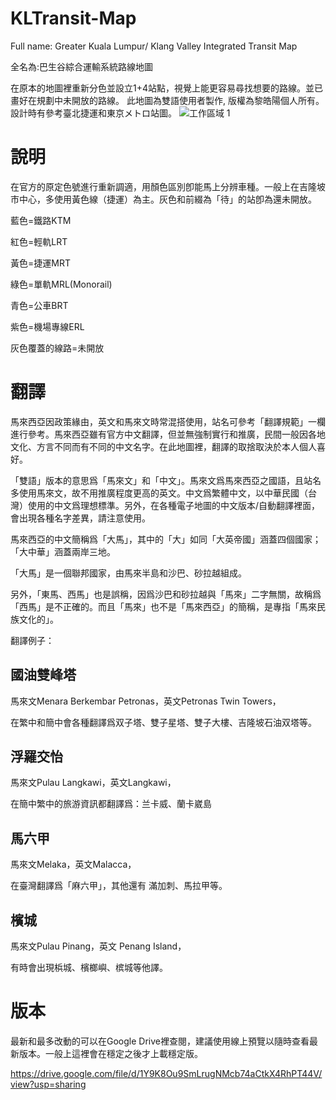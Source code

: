 # KLTransit-Map
  Full name: Greater Kuala Lumpur/ Klang Valley Integrated Transit Map

  全名為:巴生谷綜合運輸系統路線地圖

在原本的地圖裡重新分色並設立1+4站點，視覺上能更容易尋找想要的路線。並已畫好在規劃中未開放的路線。
此地圖為雙語使用者製作, 版權為黎皓陽個人所有。設計時有參考臺北捷運和東京メトロ站圖。
![工作區域 1](https://github.com/Hyman98/KLTransit-Map/assets/137241717/c555e5c7-da8c-41d1-aef7-848b3887f437)

# 說明

在官方的原定色號進行重新調適，用顏色區別卽能馬上分辨車種。一般上在吉隆坡市中心，多使用黃色線（捷運）為主。灰色和前綴為「待」的站卽為還未開放。

藍色=鐵路KTM

紅色=輕軌LRT  

黃色=捷運MRT 

綠色=單軌MRL(Monorail) 

青色=公車BRT  

紫色=機場專線ERL

灰色覆蓋的線路=未開放

# 翻譯

馬來西亞因政策緣由，英文和馬來文時常混搭使用，站名可參考「翻譯規範」一欄進行參考。馬來西亞雖有官方中文翻譯，但並無強制實行和推廣，民間一般因各地文化、方言不同而有不同的中文名字。在此地圖裡，翻譯的取捨取決於本人個人喜好。

「雙語」版本的意思爲「馬來文」和「中文」。馬來文爲馬來西亞之國語，且站名多使用馬來文，故不用推廣程度更高的英文。中文爲繁體中文，以中華民國（台灣）使用的中文爲理想標準。另外，在各種電子地圖的中文版本/自動翻譯裡面，會出現各種名字差異，請注意使用。

馬來西亞的中文簡稱爲「大馬」，其中的「大」如同「大英帝國」涵蓋四個國家；「大中華」涵蓋兩岸三地。

「大馬」是一個聯邦國家，由馬來半島和沙巴、砂拉越組成。

另外，「東馬、西馬」也是誤稱，因爲沙巴和砂拉越與「馬來」二字無關，故稱爲「西馬」是不正確的。而且「馬來」也不是「馬來西亞」的簡稱，是專指「馬來民族文化的」。

翻譯例子：

## 國油雙峰塔

馬來文Menara Berkembar Petronas，英文Petronas Twin Towers，

在繁中和簡中會各種翻譯爲双子塔、雙子星塔、雙子大樓、吉隆坡石油双塔等。

## 浮羅交怡

馬來文Pulau Langkawi，英文Langkawi，

在簡中繁中的旅游資訊都翻譯爲：兰卡威、蘭卡崴島

## 馬六甲

馬來文Melaka，英文Malacca，

在臺灣翻譯爲「麻六甲」，其他還有 滿加刺、馬拉甲等。

## 檳城

馬來文Pulau Pinang，英文 Penang Island，

有時會出現梹城、檳榔嶼、槟城等他譯。

# 版本

最新和最多改動的可以在Google Drive裡查閱，建議使用線上預覽以隨時查看最新版本。一般上這裡會在穩定之後才上載穩定版。

https://drive.google.com/file/d/1Y9K8Ou9SmLrugNMcb74aCtkX4RhPT44V/view?usp=sharing
